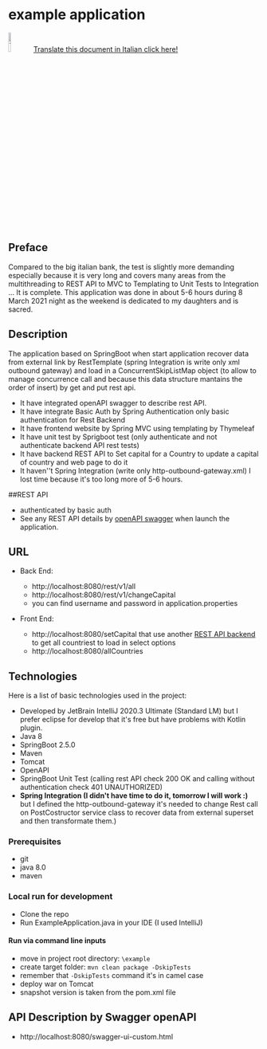 # example application

<span style="vertical-align: middle;"><img src="https://www.bandiere-mondo.it/data/flags/emoji/facebook/256x256/it.png" width="10%" height="10%" alt="Traduci questo documento in Italiano">[Translate this document in Italian click here!](http://translate.google.com/translate?js=n&sl=auto&tl=it-IT&u=https://raw.githubusercontent.com/vincenzomazzotta/countries-routing-example/master/README.md)

## Preface
Compared to the big italian bank, the test is slightly more demanding especially because it is very long and covers many areas from the multithreading to REST API to MVC to Templating to Unit Tests to Integration ...
It is complete.
This application was done in about 5-6 hours during 8 March 2021 night as the weekend is dedicated to my daughters and is sacred.

## Description
The application based on SpringBoot when start application recover data from external link by RestTemplate (spring Integration is write only xml outbound gateway) and load
in a ConcurrentSkipListMap object (to allow to manage concurrence call and because this data structure mantains the order of insert) by get and put rest api.

- It have integrated openAPI swagger to describe rest API.
- It have integrate Basic Auth by Spring Authentication only basic authentication for Rest Backend
- It have frontend website by Spring MVC using templating by Thymeleaf
- It have unit test by Sprigboot test (only authenticate and not authenticate backend API rest tests)
- It have backend REST API to Set capital for a Country to update a capital of country and web page to do it
- It haven''t Spring Integration (write only http-outbound-gateway.xml) I lost time because it's too long more of 5-6 hours.

##REST API
- authenticated by basic auth
- See any REST API details by [openAPI swagger](http://localhost:8080/swagger-ui-custom.html) when launch the application. 

## URL

- Back End:
    - http://localhost:8080/rest/v1/all
    - http://localhost:8080/rest/v1/changeCapital
    - you can find username and password in application.properties

- Front End:
    - http://localhost:8080/setCapital that use another [REST API backend](http://localhost:8080/rest/v1/getCountryList) to get all countriest to load in select options
    - http://localhost:8080/allCountries

## Technologies

Here is a list of basic technologies used in the project:

- Developed by JetBrain IntelliJ 2020.3 Ultimate (Standard LM) but I prefer eclipse for develop that it's free but have problems with Kotlin plugin.
- Java 8
- SpringBoot 2.5.0
- Maven
- Tomcat
- OpenAPI
- SpringBoot Unit Test (calling rest API check 200 OK and calling without authentication check 401 UNAUTHORIZED)
- **Spring Integration (I didn't have time to do it, tomorrow I will work :)** but I defined the http-outbound-gateway it's needed to change Rest call on PostCostructor service class to recover data from external superset and then transformate them.)

### Prerequisites

- git
- java 8.0
- maven

### Local run for development

- Clone the repo
- Run ExampleApplication.java in your IDE (I used IntelliJ)

#### Run via command line inputs

- move in project root directory: `\example`
- create target folder: `mvn clean package -DskipTests`
- remember that `-DskipTests` command it's in camel case
- deploy war on Tomcat
- snapshot version is taken from the pom.xml file

## API Description by Swagger openAPI
- http://localhost:8080/swagger-ui-custom.html

